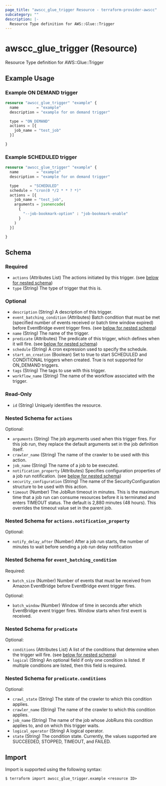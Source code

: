 ```yaml
---
page_title: "awscc_glue_trigger Resource - terraform-provider-awscc"
subcategory: ""
description: |-
  Resource Type definition for AWS::Glue::Trigger
---
```


# awscc_glue_trigger (Resource)

Resource Type definition for AWS::Glue::Trigger

## Example Usage

### Example ON DEMAND trigger

```terraform
resource "awscc_glue_trigger" "example" {
  name        = "example"
  description = "example for on demand trigger"

  type = "ON_DEMAND"
  actions = [{
    job_name = "test_job"
  }]

}
```

### Example SCHEDULED trigger

```terraform
resource "awscc_glue_trigger" "example" {
  name        = "example"
  description = "example for on demand trigger"

  type     = "SCHEDULED"
  schedule = "cron(0 */2 * * ? *)"
  actions = [{
    job_name = "test_job",
    arguments = jsonencode(
      {
        "--job-bookmark-option" : "job-bookmark-enable"
      }
    )
  }]

}
```

<!-- schema generated by tfplugindocs -->
## Schema

### Required

- `actions` (Attributes List) The actions initiated by this trigger. (see [below for nested schema](#nestedatt--actions))
- `type` (String) The type of trigger that this is.

### Optional

- `description` (String) A description of this trigger.
- `event_batching_condition` (Attributes) Batch condition that must be met (specified number of events received or batch time window expired) before EventBridge event trigger fires. (see [below for nested schema](#nestedatt--event_batching_condition))
- `name` (String) The name of the trigger.
- `predicate` (Attributes) The predicate of this trigger, which defines when it will fire. (see [below for nested schema](#nestedatt--predicate))
- `schedule` (String) A cron expression used to specify the schedule.
- `start_on_creation` (Boolean) Set to true to start SCHEDULED and CONDITIONAL triggers when created. True is not supported for ON_DEMAND triggers.
- `tags` (String) The tags to use with this trigger.
- `workflow_name` (String) The name of the workflow associated with the trigger.

### Read-Only

- `id` (String) Uniquely identifies the resource.

<a id="nestedatt--actions"></a>
### Nested Schema for `actions`

Optional:

- `arguments` (String) The job arguments used when this trigger fires. For this job run, they replace the default arguments set in the job definition itself.
- `crawler_name` (String) The name of the crawler to be used with this action.
- `job_name` (String) The name of a job to be executed.
- `notification_property` (Attributes) Specifies configuration properties of a job run notification. (see [below for nested schema](#nestedatt--actions--notification_property))
- `security_configuration` (String) The name of the SecurityConfiguration structure to be used with this action.
- `timeout` (Number) The JobRun timeout in minutes. This is the maximum time that a job run can consume resources before it is terminated and enters TIMEOUT status. The default is 2,880 minutes (48 hours). This overrides the timeout value set in the parent job.

<a id="nestedatt--actions--notification_property"></a>
### Nested Schema for `actions.notification_property`

Optional:

- `notify_delay_after` (Number) After a job run starts, the number of minutes to wait before sending a job run delay notification



<a id="nestedatt--event_batching_condition"></a>
### Nested Schema for `event_batching_condition`

Required:

- `batch_size` (Number) Number of events that must be received from Amazon EventBridge before EventBridge event trigger fires.

Optional:

- `batch_window` (Number) Window of time in seconds after which EventBridge event trigger fires. Window starts when first event is received.


<a id="nestedatt--predicate"></a>
### Nested Schema for `predicate`

Optional:

- `conditions` (Attributes List) A list of the conditions that determine when the trigger will fire. (see [below for nested schema](#nestedatt--predicate--conditions))
- `logical` (String) An optional field if only one condition is listed. If multiple conditions are listed, then this field is required.

<a id="nestedatt--predicate--conditions"></a>
### Nested Schema for `predicate.conditions`

Optional:

- `crawl_state` (String) The state of the crawler to which this condition applies.
- `crawler_name` (String) The name of the crawler to which this condition applies.
- `job_name` (String) The name of the job whose JobRuns this condition applies to, and on which this trigger waits.
- `logical_operator` (String) A logical operator.
- `state` (String) The condition state. Currently, the values supported are SUCCEEDED, STOPPED, TIMEOUT, and FAILED.

## Import

Import is supported using the following syntax:

```shell
$ terraform import awscc_glue_trigger.example <resource ID>
```